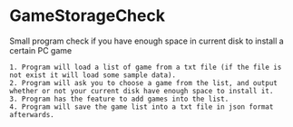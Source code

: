 # GameStorageCheck
Small program check if you have enough space in current disk to install a certain PC game

    1. Program will load a list of game from a txt file (if the file is not exist it will load some sample data).
    2. Program will ask you to choose a game from the list, and output whether or not your current disk have enough space to install it.
    3. Program has the feature to add games into the list.
    4. Program will save the game list into a txt file in json format afterwards.
